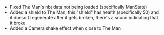 - Fixed The Man's nbt data not being loaded (specifically ManState)
- Added a shield to The Man, this "shield" has health (specifically 50) and it doesn't regenerate after it gets broken, there's a sound indicating that it broke
- Added a Camera shake effect when close to The Man